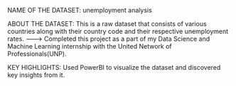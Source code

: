 NAME OF THE DATASET: unemployment analysis

ABOUT THE DATASET: This is a raw dataset that consists of various countries along with their country code and their respective unemployment rates.
---> Completed this project as a part of my Data Science and Machine Learning internship with the United Network of Professionals(UNP).

KEY HIGHLIGHTS:
Used PowerBI to visualize the dataset and discovered key insights from it.
